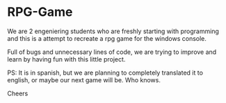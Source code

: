# RPG-Game

We are 2 engeniering students who are freshly starting with programming 
and this is a attempt to recreate a rpg game for the windows console.

Full of bugs and unnecessary lines of code, we are trying to improve 
and learn by having fun with this little project.

PS: It is in spanish, but we are planning to completely translated
it to english, or maybe our next game will be. Who knows.

Cheers
